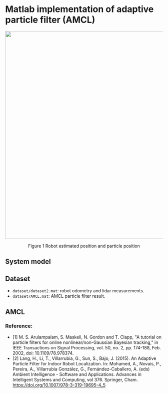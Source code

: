 # Matlab implementation of adaptive particle filter (AMCL)

<p align="center">
  <img width="752" height="663" src="https://github.com/LonghaoQian/ParticleFilter/blob/master/gifoutput/acm_output.gif">
</p>
<div align="center">
  Figure 1 Robot estimated position and particle position
</div>

## System model

## Dataset
- `dataset/dataset2.mat`: robot odometry and lidar measurements.
- `dataset/AMCL.mat`: AMCL particle filter result.
## AMCL
### Reference:
- [1] M. S. Arulampalam, S. Maskell, N. Gordon and T. Clapp, "A tutorial on particle filters for online nonlinear/non-Gaussian Bayesian tracking," in IEEE Transactions on Signal Processing, vol. 50, no. 2, pp. 174-188, Feb. 2002, doi: 10.1109/78.978374.
- [2] Lang, H., Li, T., Villarrubia, G., Sun, S., Bajo, J. (2015). An Adaptive Particle Filter for Indoor Robot Localization. In: Mohamed, A., Novais, P., Pereira, A., Villarrubia González, G., Fernández-Caballero, A. (eds) Ambient Intelligence - Software and Applications. Advances in Intelligent Systems and Computing, vol 376. Springer, Cham. https://doi.org/10.1007/978-3-319-19695-4_5
